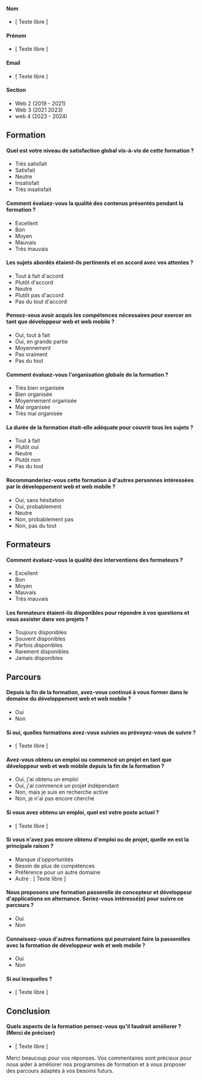 
#### Nom
* [ Texte libre ]

#### Prénom
* [ Texte libre ]

#### Email
* [ Texte libre ]

#### Section
* Web 2 (2019 - 2021)
* Web 3 (2021 2023)
* web 4 (2023 - 2024)


## Formation


#### Quel est votre niveau de satisfaction global vis-à-vis de cette formation ?
- Très satisfait
- Satisfait
- Neutre
- Insatisfait
- Très insatisfait

#### Comment évaluez-vous la qualité des contenus présentés pendant la formation ?
- Excellent
- Bon
- Moyen
- Mauvais
- Très mauvais

#### Les sujets abordés étaient-ils pertinents et en accord avec vos attentes ?
- Tout à fait d'accord
- Plutôt d'accord
- Neutre
- Plutôt pas d'accord
- Pas du tout d'accord

#### Pensez-vous avoir acquis les compétences nécessaires pour exercer en tant que développeur web et web mobile ?
- Oui, tout à fait
- Oui, en grande partie
- Moyennement
- Pas vraiment
- Pas du tout

#### Comment évaluez-vous l'organisation globale de la formation ?
- Très bien organisée
- Bien organisée
- Moyennement organisée
- Mal organisée
- Très mal organisée

#### La durée de la formation était-elle adéquate pour couvrir tous les sujets ?
- Tout à fait
- Plutôt oui
- Neutre
- Plutôt non
- Pas du tout

#### Recommanderiez-vous cette formation à d'autres personnes intéressées par le développement web et web mobile ?
- Oui, sans hésitation
- Oui, probablement
- Neutre
- Non, probablement pas
- Non, pas du tout

## Formateurs


#### Comment évaluez-vous la qualité des interventions des formateurs ?
- Excellent
- Bon
- Moyen
- Mauvais
- Très mauvais

#### Les formateurs étaient-ils disponibles pour répondre à vos questions et vous assister dans vos projets ?
- Toujours disponibles
- Souvent disponibles
- Parfois disponibles
- Rarement disponibles
- Jamais disponibles


## Parcours


#### Depuis la fin de la formation, avez-vous continué à vous former dans le domaine du développement web et web mobile ?
- Oui
- Non

#### Si oui, quelles formations avez-vous suivies ou prévoyez-vous de suivre ?
* [ Texte libre ]

#### Avez-vous obtenu un emploi ou commencé un projet en tant que développeur web et web mobile depuis la fin de la formation ?
- Oui, j'ai obtenu un emploi
- Oui, j'ai commencé un projet indépendant
- Non, mais je suis en recherche active
- Non, je n'ai pas encore cherché

#### Si vous avez obtenu un emploi, quel est votre poste actuel ?
* [ Texte libre ]

#### Si vous n'avez pas encore obtenu d'emploi ou de projet, quelle en est la principale raison ?
- Manque d'opportunités
- Besoin de plus de compétences
- Préférence pour un autre domaine
- Autre : [ Texte libre ]

#### Nous proposons une formation passerelle de concepteur et développeur d'applications en alternance. Seriez-vous intéressé(e) pour suivre ce parcours ?
- Oui
- Non


#### Connaissez-vous d'autres formations qui pourraient faire la passerelles avec la formation de développeur web et web mobile ?
- Oui
- Non

#### Si oui lesquelles ?
* [ Texte libre ]

## Conclusion

#### Quels aspects de la formation pensez-vous qu'il faudrait améliorer ? (Merci de préciser)
* [ Texte libre ]


Merci beaucoup pour vos réponses. Vos commentaires sont précieux pour nous aider à améliorer nos programmes de formation et à vous proposer des parcours adaptés à vos besoins futurs.











